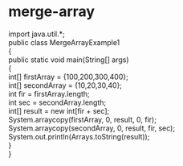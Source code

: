 # merge-array

import java.util.*;  
public class MergeArrayExample1  
{  
public static void main(String[] args)   
{  
int[] firstArray = {100,200,300,400};        
int[] secondArray = {10,20,30,40};   
int fir = firstArray.length;          
int sec = secondArray.length;  
int[] result = new int[fir + sec];  
System.arraycopy(firstArray, 0, result, 0, fir);  
System.arraycopy(secondArray, 0, result, fir, sec);  
System.out.println(Arrays.toString(result));     
}  
}
